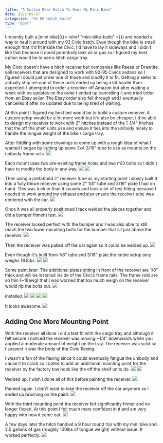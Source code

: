 ```yaml
---
title: "A Custom Rear Hitch To Haul My Mini Bike"
date: 2025-08-07
categories: "93 EG Hatch Build"
type: "post"
---
```


I recently built a [mini bike]({{< relref "mini-bike-build" >}}) and needed a way to haul it around with my 93 Civic hatch. Even though the bike is small enough that it'd fit inside the Civic, I'd have to lay it sideways and I didn't like that because it could potentially leak oil or gas so I figured my best option would be to use a hitch cargo tray.

My Civic doesn't have a hitch receiver but companies like Reese or Drawtite sell receivers that are designed to work with 92-95 Civics sedans so I figured I could just order one of those and modify it to fit. Getting a seller to actually ship me one of these units ended up being a lot harder than expected. I attempted to order a receiver off Amazon but after waiting a week with no updates on the order I ended up cancelling it and tried order from an Ebay seller. The Ebay order also fell through and I eventually cancelled it after no updates due to being tired of waiting.

At this point I figured my best bet would be to build a custom receiver. A custom setup would be a lot more work but it'd also be cheaper, I'd be able to design my receiver to work with 2" hitches instead of the 1-1/4" hitches that the off the shelf units use and ensure it ties into the unibody nicely to handle the tongue weight of the bike / cargo tray.

After fiddling with some drawings to come up with a rough idea of what I wanted I began by cutting up some 3x4 3/16" tube to use as mounts on the unibody frame rails.
![](./images/1.jpg)

Each mount uses two pre-existing frame holes and two m10 bolts so I didn't have to modify the body in any way.
![](./images/2.jpg)
![](./images/3.jpg)

Then using a prefabbed 2" receiver tube as my starting point I slowly built it into a fully blown receiver using some 2" 1/8" tube and 3/16" plate I had on hand. This was trickier than it sounds and took a lot of test fitting because I needed to work around my exhaust and also ensure the receiver tube was centered with the car.
![](./images/4.jpg)

Once it was all properly positioned I tack welded the pieces together and did a bumper fitment test.
![](./images/5.jpg)

The receiver looked perfect with the bumper and I was also able to still reach the two lower mounting bolts for the bumper that sit just above the receiver.
![](./images/6.jpg)

Then the receiver was pulled off the car again so it could be welded up.
![](./images/7.jpg)

Even though it's built from 1/8" tube and 3/16" plate the entire setup only weighs 19.8lbs.
![](./images/8.jpg)
![](./images/9.jpg)

Some paint later. The additional plates sitting in front of the receiver are 1/8" thick and will be installed inside of the Civics frame rails. The frame rails are so thin (~18awg) that I was worried that too much weigh on the receiver would rip the bolts out.
![](./images/10.jpg)

Installed.
![](./images/11.jpg)
![](./images/12.jpg)
![](./images/13.jpg)
![](./images/14.jpg)

It looks awesome.
![](./images/15.jpg)

## Adding One More Mounting Point

With the receiver all done I did a test fit with the cargo tray and although it felt secure I noticed the receiver was moving ~1/4" downwards when you applied a moderate amount of weight on the tray. The receiver was solid so I suspect it was the body of the Civic flexing.

I wasn't a fan of the flexing since it could eventually fatigue the unibody and cause it to crack so I opted to add an additional mounting point for the receiver by the factory tow hook like the off the shelf units do.
![](./images/16.jpg)
![](./images/17.jpg)

Welded up. I wish I done all of this before painting the receiver.
![](./images/18.jpg)

Painted again. I didn't want to take the receiver off the car anymore so I ended up brushing on the paint.
![](./images/19.jpg)

With the third mounting point the receiver felt significantly firmer and no longer flexed. At this point I felt much more confident in it and am very happy with how it came out.
![](./images/20.jpg)

A few days later the hitch handled a 9 hour round trip with my mini bike and 2.5 gallons of gas (roughly 100lbs of tongue weight) without issue. It worked perfectly.
![](./images/21.jpg)
